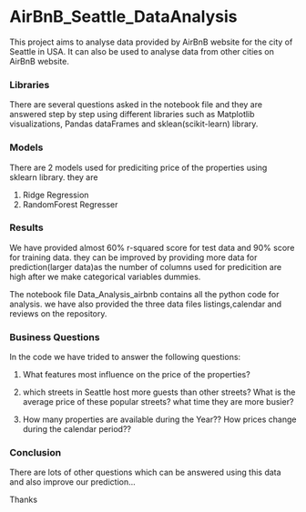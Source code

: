 # AirBnB_Seattle_DataAnalysis

This project aims to analyse data provided by AirBnB website for the city of Seattle in USA. It can also be used to analyse data from other cities on AirBnB website. 
### Libraries
There are several questions asked in the notebook file and they are answered step by step using different libraries such as Matplotlib visualizations, Pandas dataFrames and 
sklean(scikit-learn) library.

### Models
There are 2 models used for prediciting price of the properties using sklearn library. they are

1. Ridge Regression
2. RandomForest Regresser

### Results
We have provided almost 60% r-squared score for test data and 90% score for training data. they can be improved by providing more data for prediction(larger data)as the 
number of columns used for predicition are high after we make categorical variables dummies. 

The notebook file Data_Analysis_airbnb contains all the python code for analysis. we have also provided the three data files listings,calendar and reviews on the repository. 

### Business Questions
In the code we have trided to answer the following questions:

1. What features most influence on the price of the properties?

2. which streets in Seattle host more guests than other streets? What is the average price of these popular streets? what time  they are more busier?

3. How many properties are available during the Year?? How prices change during the calendar period??

### Conclusion

There are lots of other questions which can be answered using this data and also improve our prediction...

Thanks

